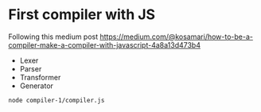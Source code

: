 # First compiler with JS

Following this medium post https://medium.com/@kosamari/how-to-be-a-compiler-make-a-compiler-with-javascript-4a8a13d473b4

- Lexer
- Parser
- Transformer
- Generator

```sh
node compiler-1/compiler.js
```
